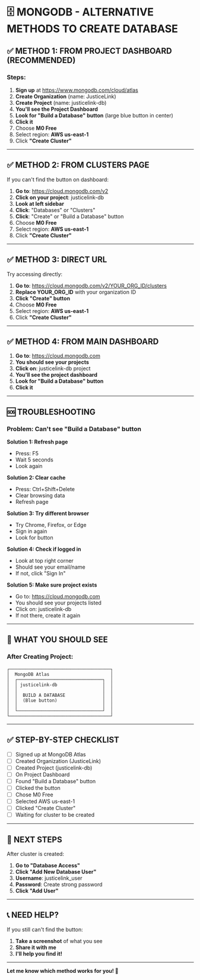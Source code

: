 # 🗄️ MONGODB - ALTERNATIVE METHODS TO CREATE DATABASE

## ✅ METHOD 1: FROM PROJECT DASHBOARD (RECOMMENDED)

### **Steps:**

1. **Sign up** at https://www.mongodb.com/cloud/atlas
2. **Create Organization** (name: JusticeLink)
3. **Create Project** (name: justicelink-db)
4. **You'll see the Project Dashboard**
5. **Look for "Build a Database" button** (large blue button in center)
6. **Click it**
7. Choose **M0 Free**
8. Select region: **AWS us-east-1**
9. Click **"Create Cluster"**

---

## ✅ METHOD 2: FROM CLUSTERS PAGE

If you can't find the button on dashboard:

1. **Go to**: https://cloud.mongodb.com/v2
2. **Click on your project**: justicelink-db
3. **Look at left sidebar**
4. **Click**: "Databases" or "Clusters"
5. **Click**: "Create" or "Build a Database" button
6. Choose **M0 Free**
7. Select region: **AWS us-east-1**
8. Click **"Create Cluster"**

---

## ✅ METHOD 3: DIRECT URL

Try accessing directly:

1. **Go to**: https://cloud.mongodb.com/v2/YOUR_ORG_ID/clusters
2. **Replace YOUR_ORG_ID** with your organization ID
3. **Click "Create" button**
4. Choose **M0 Free**
5. Select region: **AWS us-east-1**
6. Click **"Create Cluster"**

---

## ✅ METHOD 4: FROM MAIN DASHBOARD

1. **Go to**: https://cloud.mongodb.com
2. **You should see your projects**
3. **Click on**: justicelink-db project
4. **You'll see the project dashboard**
5. **Look for "Build a Database" button**
6. **Click it**

---

## 🆘 TROUBLESHOOTING

### Problem: Can't see "Build a Database" button

**Solution 1: Refresh page**
- Press: F5
- Wait 5 seconds
- Look again

**Solution 2: Clear cache**
- Press: Ctrl+Shift+Delete
- Clear browsing data
- Refresh page

**Solution 3: Try different browser**
- Try Chrome, Firefox, or Edge
- Sign in again
- Look for button

**Solution 4: Check if logged in**
- Look at top right corner
- Should see your email/name
- If not, click "Sign In"

**Solution 5: Make sure project exists**
- Go to: https://cloud.mongodb.com
- You should see your projects listed
- Click on: justicelink-db
- If not there, create it again

---

## 📝 WHAT YOU SHOULD SEE

### **After Creating Project:**

```
┌──────────────────────────────────────┐
│  MongoDB Atlas                       │
│  ┌────────────────────────────────┐  │
│  │ justicelink-db                 │  │
│  │                                │  │
│  │  BUILD A DATABASE              │  │
│  │  (Blue button)                 │  │
│  │                                │  │
│  └────────────────────────────────┘  │
└──────────────────────────────────────┘
```

---

## ✅ STEP-BY-STEP CHECKLIST

- [ ] Signed up at MongoDB Atlas
- [ ] Created Organization (JusticeLink)
- [ ] Created Project (justicelink-db)
- [ ] On Project Dashboard
- [ ] Found "Build a Database" button
- [ ] Clicked the button
- [ ] Chose M0 Free
- [ ] Selected AWS us-east-1
- [ ] Clicked "Create Cluster"
- [ ] Waiting for cluster to be created

---

## 🎯 NEXT STEPS

After cluster is created:

1. **Go to "Database Access"**
2. **Click "Add New Database User"**
3. **Username**: justicelink_user
4. **Password**: Create strong password
5. **Click "Add User"**

---

## 📞 NEED HELP?

If you still can't find the button:

1. **Take a screenshot** of what you see
2. **Share it with me**
3. **I'll help you find it!**

---

**Let me know which method works for you! 💪**

